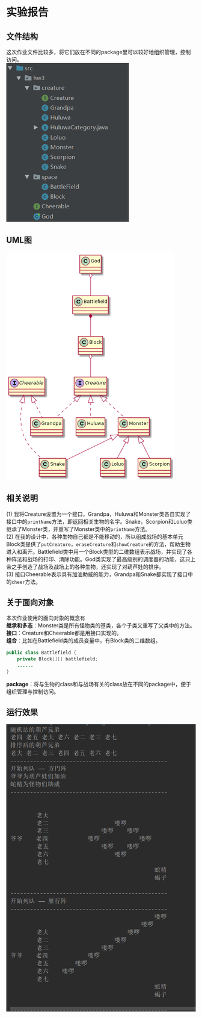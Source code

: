 # 实验报告
## 文件结构
这次作业文件比较多，将它们放在不同的package里可以较好地组织管理，控制访问。<br>
![](image/structure.png)
## UML图
![](image/UML.png)
## 相关说明
(1) 我将Creature设置为一个接口，Grandpa，Huluwa和Monster类各自实现了接口中的`printName`方法，即返回相关生物的名字。Snake，Scorpion和Loluo类继承了Monster类，并重写了Monster类中的`printName`方法。<br>
(2) 在我的设计中，各种生物自己都是不能移动的，所以组成战场的基本单元Block类提供了`putCreature`，`eraseCreature`和`showCreature`的方法，帮助生物进入和离开。Battlefield类中用一个Block类型的二维数组表示战场，并实现了各种阵法和战场的打印、清除功能。God类实现了最高级别的调度器的功能，这只上帝之手创造了战场及战场上的各种生物，还实现了对葫芦娃的排序。<br>
(3) 接口Cheerable表示具有加油助威的能力，Grandpa和Snake都实现了接口中的`cheer`方法。
## 关于面向对象
本次作业使用的面向对象的概念有<br>
**继承和多态**：Monster类是所有怪物类的基类，各个子类又重写了父类中的方法。<br>
**接口**：Creature和Cheerable都是用接口实现的。<br>
**组合**：比如在Battlefield类的成员变量中，有Block类的二维数组。<br>
```java
public class Battlefield {
    private Block[][] battlefield;
    ......
}
```
**package**：将与生物的class和与战场有关的class放在不同的package中，便于组织管理与控制访问。
## 运行效果
![](image/result.png)
